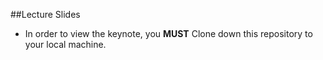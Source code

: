 ##Lecture Slides

* In order to view the keynote, you **MUST** Clone down this repository to your local machine.
